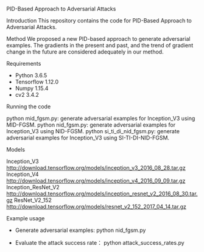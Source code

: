 PID-Based Approach to Adversarial AttacksIntroductionThis repository contains the code for PID-Based Approach to Adversarial Attacks.MethodWe proposed a new PID-based approach to generate adversarial examples. The gradients in the present and past, and the trend of gradient change in the future are considered adequately in our method.Requirements- Python 3.6.5- Tensorflow 1.12.0 - Numpy 1.15.4 - cv2 3.4.2Running the code python mid_fgsm.py:  generate adversarial examples for Inception_V3 using MID-FGSM. python nid_fgsm.py:  generate adversarial examples for Inception_V3 using NID-FGSM. python si_ti_di_nid_fgsm.py:  generate adversarial examples for Inception_V3 using SI-TI-DI-NID-FGSM.ModelsInception_V3 http://download.tensorflow.org/models/inception_v3_2016_08_28.tar.gzInception_V4 http://download.tensorflow.org/models/inception_v4_2016_09_09.tar.gzInception_ResNet_V2 http://download.tensorflow.org/models/inception_resnet_v2_2016_08_30.tar.gzResNet_V2_152 http://download.tensorflow.org/models/resnet_v2_152_2017_04_14.tar.gzExample usage- Generate adversarial examples:python nid_fgsm.py- Evaluate the attack success rate：python attack_success_rates.py 